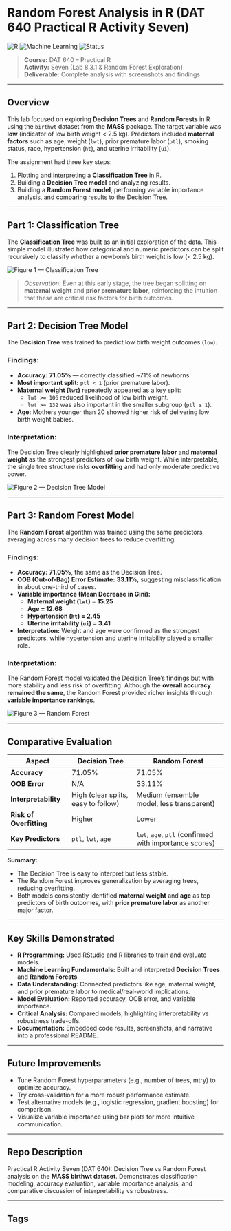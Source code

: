 # Random Forest Analysis in R (DAT 640 Practical R Activity Seven)

![R](https://img.shields.io/badge/R-Programming-blue)
![Machine Learning](https://img.shields.io/badge/Machine%20Learning-Decision%20Trees%20%26%20Random%20Forest-orange)
![Status](https://img.shields.io/badge/Status-Completed-brightgreen)

> **Course:** DAT 640 – Practical R  
> **Activity:** Seven (Lab 8.3.1 & Random Forest Exploration)  
> **Deliverable:** Complete analysis with screenshots and findings  

---

## Overview
This lab focused on exploring **Decision Trees** and **Random Forests** in R using the `birthwt` dataset from the **MASS** package. The target variable was **low** (indicator of low birth weight < 2.5 kg). Predictors included **maternal factors** such as age, weight (`lwt`), prior premature labor (`ptl`), smoking status, race, hypertension (`ht`), and uterine irritability (`ui`).  

The assignment had three key steps:  
1. Plotting and interpreting a **Classification Tree** in R.  
2. Building a **Decision Tree model** and analyzing results.  
3. Building a **Random Forest model**, performing variable importance analysis, and comparing results to the Decision Tree.  

---

## Part 1: Classification Tree

The **Classification Tree** was built as an initial exploration of the data. This simple model illustrated how categorical and numeric predictors can be split recursively to classify whether a newborn’s birth weight is low (< 2.5 kg).  

![Figure 1 — Classification Tree](rf-DB1.png)

> *Observation:* Even at this early stage, the tree began splitting on **maternal weight** and **prior premature labor**, reinforcing the intuition that these are critical risk factors for birth outcomes.

---

## Part 2: Decision Tree Model

The **Decision Tree** was trained to predict low birth weight outcomes (`low`).  

### Findings:
- **Accuracy:** **71.05%** — correctly classified ~71% of newborns.  
- **Most important split:** `ptl < 1` (prior premature labor).  
- **Maternal weight (`lwt`)** repeatedly appeared as a key split:
  - `lwt >= 106` reduced likelihood of low birth weight.  
  - `lwt >= 132` was also important in the smaller subgroup (`ptl ≥ 1`).  
- **Age:** Mothers younger than 20 showed higher risk of delivering low birth weight babies.  

### Interpretation:
The Decision Tree clearly highlighted **prior premature labor** and **maternal weight** as the strongest predictors of low birth weight. While interpretable, the single tree structure risks **overfitting** and had only moderate predictive power.  

![Figure 2 — Decision Tree Model](rf-DB2.png)

---

## Part 3: Random Forest Model

The **Random Forest** algorithm was trained using the same predictors, averaging across many decision trees to reduce overfitting.  

### Findings:
- **Accuracy:** **71.05%**, the same as the Decision Tree.  
- **OOB (Out-of-Bag) Error Estimate:** **33.11%**, suggesting misclassification in about one-third of cases.  
- **Variable importance (Mean Decrease in Gini):**  
  - **Maternal weight (`lwt`) = 15.25**  
  - **Age = 12.68**  
  - **Hypertension (`ht`) = 2.45**  
  - **Uterine irritability (`ui`) = 3.41**  
- **Interpretation:** Weight and age were confirmed as the strongest predictors, while hypertension and uterine irritability played a smaller role.  

### Interpretation:
The Random Forest model validated the Decision Tree’s findings but with more stability and less risk of overfitting. Although the **overall accuracy remained the same**, the Random Forest provided richer insights through **variable importance rankings**.  

![Figure 3 — Random Forest](rf-DB3.png)

---

## Comparative Evaluation

| Aspect | Decision Tree | Random Forest |
|--------|---------------|---------------|
| **Accuracy** | 71.05% | 71.05% |
| **OOB Error** | N/A | 33.11% |
| **Interpretability** | High (clear splits, easy to follow) | Medium (ensemble model, less transparent) |
| **Risk of Overfitting** | Higher | Lower |
| **Key Predictors** | `ptl`, `lwt`, `age` | `lwt`, `age`, `ptl` (confirmed with importance scores) |

**Summary:**  
- The Decision Tree is easy to interpret but less stable.  
- The Random Forest improves generalization by averaging trees, reducing overfitting.  
- Both models consistently identified **maternal weight** and **age** as top predictors of birth outcomes, with **prior premature labor** as another major factor.  

---

## Key Skills Demonstrated
- **R Programming:** Used RStudio and R libraries to train and evaluate models.  
- **Machine Learning Fundamentals:** Built and interpreted **Decision Trees** and **Random Forests**.  
- **Data Understanding:** Connected predictors like age, maternal weight, and prior premature labor to medical/real-world implications.  
- **Model Evaluation:** Reported accuracy, OOB error, and variable importance.  
- **Critical Analysis:** Compared models, highlighting interpretability vs robustness trade-offs.  
- **Documentation:** Embedded code results, screenshots, and narrative into a professional README.  

---

## Future Improvements
- Tune Random Forest hyperparameters (e.g., number of trees, mtry) to optimize accuracy.  
- Try cross-validation for a more robust performance estimate.  
- Test alternative models (e.g., logistic regression, gradient boosting) for comparison.  
- Visualize variable importance using bar plots for more intuitive communication.  

---

## Repo Description
Practical R Activity Seven (DAT 640): Decision Tree vs Random Forest analysis on the **MASS birthwt dataset**. Demonstrates classification modeling, accuracy evaluation, variable importance analysis, and comparative discussion of interpretability vs robustness.  

---

## Tags
